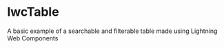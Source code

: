 # lwcTable
A basic example of a searchable and filterable table made using Lightning Web Components
